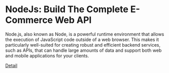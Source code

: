 # NodeJs: Build The Complete E-Commerce Web API 

Node.js, also known as Node, is a powerful runtime environment that allows the execution of JavaScript code outside of a web browser. This makes it particularly well-suited for creating robust and efficient backend services, such as APIs, that can handle large amounts of data and support both web and mobile applications for your clients. 

[Detail](https://eduitfree.com/courses/nodejs-build-the-complete-e-commerce-web-api)